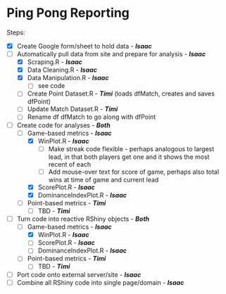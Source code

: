 # Ping Pong Reporting

Steps:
- [x] Create Google form/sheet to hold data - __*Isaac*__
- [ ] Automatically pull data from site and prepare for analysis - __*Isaac*__
  - [x] Scraping.R - __*Isaac*__
  - [x] Data Cleaning.R - __*Isaac*__
  - [x] Data Manipulation.R - __*Isaac*__
    - [ ] see code
  - [ ] Create Point Dataset.R - __*Timi*__ (loads dfMatch, creates and saves dfPoint)
  - [ ] Update Match Dataset.R - __*Timi*__
  - [ ] Rename df dfMatch to go along with dfPoint
- [ ] Create code for analyses - __*Both*__
  - [ ] Game-based metrics - __*Isaac*__
    - [x] WinPlot.R - __*Isaac*__
      - [ ] Make streak code flexible - perhaps analogous to largest lead, in that both players get one and it shows the most recent of each
      - [ ] Add mouse-over text for score of game, perhaps also total wins at time of game and current lead
    - [x] ScorePlot.R - __*Isaac*__
    - [x] DominanceIndexPlot.R - __*Isaac*__
  - [ ] Point-based metrics - __*Timi*__
    - [ ] TBD - __*Timi*__
- [ ] Turn code into reactive RShiny objects - __*Both*__
  - [ ] Game-based metrics - __*Isaac*__
    - [x] WinPlot.R - __*Isaac*__
    - [ ] ScorePlot.R - __*Isaac*__
    - [ ] DominanceIndexPlot.R - __*Isaac*__
  - [ ] Point-based metrics - __*Timi*__
    - [ ] TBD - __*Timi*__
- [ ] Port code onto external server/site - __*Isaac*__
- [ ] Combine all RShiny code into single page/domain - __*Isaac*__
